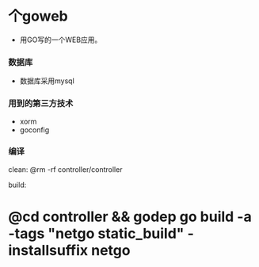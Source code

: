 # 个goweb
* 用GO写的一个WEB应用。
### 数据库
* 数据库采用mysql
### 用到的第三方技术
* xorm
* goconfig
### 编译
clean:
	@rm -rf controller/controller

build:
#	@cd controller && godep go build -a -tags "netgo static_build" -installsuffix netgo
